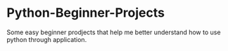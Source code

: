 # Python-Beginner-Projects
Some easy beginner prodjects that help me better understand how to use python through application. 
